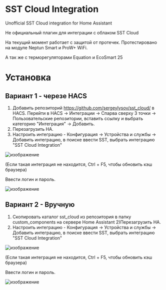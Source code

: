 # SST Cloud Integration


Unofficial SST Cloud integration for Home Assistant


Не официальный плагин для интеграции с облаком SST Cloud

На текущий момент работает с защитой от протечек. Протестировано на модуле Neptun Smart и ProW+ WiFi. 

А так же с терморегуляторами Equation и EcoSmart 25


# Установка

## Вариант 1 - черезе HACS
1) Добавить репозиторий https://github.com/sergeylysov/sst_cloud/ в HACS. Перейти в HACS -> Интеграции -> Спарва сверху 3 точки -> Пользовательские репозитории, вставить ссылку и выбрать категорию "Интеграция" -> Добавить.
2) Перезагрузить HA.
3) Настроить интеграцию - Конфигурация -> Устройства и службы -> Добавить интеграцию, в поиске ввести SST, выбрать интеграцию "SST Cloud Integration"


![изображение](https://user-images.githubusercontent.com/18576858/166641784-4cb8b22b-7789-4bc6-942e-467077b82e06.png)

(Если такая интеграция не находится, Ctrl + F5, чтобы обновить кэш браузера)

Ввести логин и пароль.

![изображение](https://user-images.githubusercontent.com/18576858/187661775-a3f47f99-b9bb-427c-bf5b-c85fd4b93172.png)


## Вариант 2 - Вручную
1) Cкопировать каталог sst_cloud из репозитория в папку custom_components на сервере Home Assistant
2)Перезагрузить HA.
3) Настроить интеграцию - Конфигурация -> Устройства и службы -> Добавить интеграцию, в поиске ввести SST, выбрать интеграцию "SST Cloud Integration"


![изображение](https://user-images.githubusercontent.com/18576858/166641784-4cb8b22b-7789-4bc6-942e-467077b82e06.png)

(Если такая интеграция не находится, Ctrl + F5, чтобы обновить кэш браузера)

Ввести логин и пароль.

![изображение](https://user-images.githubusercontent.com/18576858/187661824-b0b3ee11-983a-4e59-bf56-4277e97bb2e0.png)

